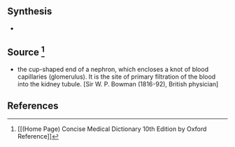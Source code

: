 ## Synthesis
- 
## Source [^1]
- the cup-shaped end of a nephron, which encloses a knot of blood capillaries (glomerulus). It is the site of primary filtration of the blood into the kidney tubule. \[Sir W. P. Bowman (1816-92), British physician]
## References

[^1]: [[(Home Page) Concise Medical Dictionary 10th Edition by Oxford Reference]]
